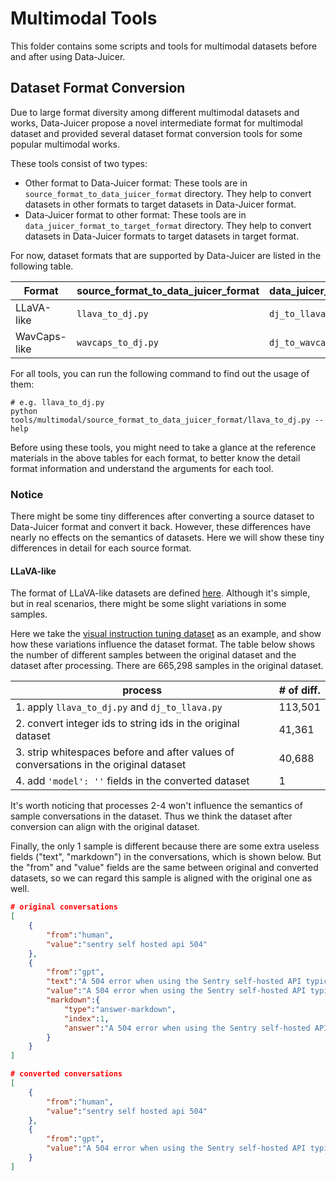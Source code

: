 # Multimodal Tools

This folder contains some scripts and tools for multimodal datasets before and after using Data-Juicer.

## Dataset Format Conversion

Due to large format diversity among different multimodal datasets and works, 
Data-Juicer propose a novel intermediate format for multimodal dataset and 
provided several dataset format conversion tools for some popular multimodal 
works.

These tools consist of two types:
- Other format to Data-Juicer format: These tools are in `source_format_to_data_juicer_format` directory. They help to convert datasets in other formats to target datasets in Data-Juicer format.
- Data-Juicer format to other format: These tools are in `data_juicer_format_to_target_format` directory. They help to convert datasets in Data-Juicer formats to target datasets in target format.

For now, dataset formats that are supported by Data-Juicer are listed in the following table.

| Format     | source_format_to_data_juicer_format | data_juicer_format_to_target_format | Ref.                                                                                                             |
|------------|-------------------------------------|-------------------------------------|------------------------------------------------------------------------------------------------------------------|
| LLaVA-like | `llava_to_dj.py`                    | `dj_to_llava.py`                    | [Format Description](https://github.com/haotian-liu/LLaVA/blob/main/docs/Finetune_Custom_Data.md#dataset-format) |
| WavCaps-like  | `wavcaps_to_dj.py`                    | `dj_to_wavcaps.py`                    | - |

For all tools, you can run the following command to find out the usage of them:

```shell
# e.g. llava_to_dj.py
python tools/multimodal/source_format_to_data_juicer_format/llava_to_dj.py --help
```

Before using these tools, you might need to take a glance at the reference 
materials in the above tables for each format, to better know the detail format 
information and understand the arguments for each tool.

### Notice
There might be some tiny differences after converting a source dataset to Data-Juicer 
format and convert it back. However, these differences have nearly no effects 
on the semantics of datasets. Here we will show these tiny differences in detail 
for each source format.

#### LLaVA-like
The format of LLaVA-like datasets are defined [here](https://github.com/haotian-liu/LLaVA/blob/main/docs/Finetune_Custom_Data.md#dataset-format). 
Although it's simple, but in real scenarios, there might be some slight variations 
in some samples.

Here we take the [visual instruction tuning dataset](https://huggingface.co/datasets/liuhaotian/LLaVA-Instruct-150K/blob/main/llava_v1_5_mix665k.json) as an example, 
and show how these variations influence the dataset format. The table below 
shows the number of different samples between the original dataset and the 
dataset after processing. There are 665,298 samples in the original dataset.

| process                                                                                | # of diff.  |
|----------------------------------------------------------------------------------------|-------------|
| 1. apply `llava_to_dj.py` and `dj_to_llava.py`                                         | 113,501     |
| 2. convert integer ids to string ids in the original dataset                           | 41,361      |
| 3. strip whitespaces before and after values of conversations in the original dataset  | 40,688      |
| 4. add `'model': ''` fields in the converted dataset                                   | 1           |

It's worth noticing that processes 2-4 won't influence the semantics of sample conversations in the dataset. 
Thus we think the dataset after conversion can align with the original dataset. 

Finally, the only 1 sample is different because there are some extra useless fields ("text", "markdown")
in the conversations, which is shown below. But the "from" and "value" fields are the same between original 
and converted datasets, so we can regard this sample is aligned with the original one as well.

```json
# original conversations
[
    {
        "from":"human",
        "value":"sentry self hosted api 504"
    },
    {
        "from":"gpt",
        "text":"A 504 error when using the Sentry self-hosted API typically indicates that the API request timed out. This means that the server hosting the API did not receive a response from the client within the expected time frame.\n\nHere are a few possible reasons for a 504 error when using the Sentry self-hosted API:\n\nSlow network connection: The API request may be taking longer than expected due to a slow network connection. Check your network connection and try again.\n\nServer overload: The server hosting the API may be overloaded with requests. Try again later when the server load has decreased.\n\nLarge dataset: If you are trying to retrieve a large amount of data, the API request may take longer than expected. Try breaking up the request into smaller chunks or optimizing the query to retrieve only the necessary data.\n\nAPI endpoint issues: There may be issues with the specific API endpoint you are using. Try using a different endpoint or contact the Sentry support team for assistance.\n\nTo resolve a 504 error when using the Sentry self-hosted API, try the following:\n\nCheck your network connection and ensure that it is stable.\n\nVerify that the server hosting the API is not overloaded with requests.\n\nOptimize the query to retrieve only the necessary data.\n\nTry using a different API endpoint.\n\nIf the issue persists, contact the Sentry support team for assistance.",
        "value":"A 504 error when using the Sentry self-hosted API typically indicates that the API request timed out. This means that the server hosting the API did not receive a response from the client within the expected time frame.\n\nHere are a few possible reasons for a 504 error when using the Sentry self-hosted API:\n\n1. Slow network connection: The API request may be taking longer than expected due to a slow network connection. Check your network connection and try again.\n2. Server overload: The server hosting the API may be overloaded with requests. Try again later when the server load has decreased.\n3. Large dataset: If you are trying to retrieve a large amount of data, the API request may take longer than expected. Try breaking up the request into smaller chunks or optimizing the query to retrieve only the necessary data.\n4. API endpoint issues: There may be issues with the specific API endpoint you are using. Try using a different endpoint or contact the Sentry support team for assistance.\n\nTo resolve a 504 error when using the Sentry self-hosted API, try the following:\n\n1. Check your network connection and ensure that it is stable.\n2. Verify that the server hosting the API is not overloaded with requests.\n3. Optimize the query to retrieve only the necessary data.\n4. Try using a different API endpoint.\n\nIf the issue persists, contact the Sentry support team for assistance.",
        "markdown":{
            "type":"answer-markdown",
            "index":1,
            "answer":"A 504 error when using the Sentry self-hosted API typically indicates that the API request timed out. This means that the server hosting the API did not receive a response from the client within the expected time frame.\n\nHere are a few possible reasons for a 504 error when using the Sentry self-hosted API:\n\n1. Slow network connection: The API request may be taking longer than expected due to a slow network connection. Check your network connection and try again.\n\n2. Server overload: The server hosting the API may be overloaded with requests. Try again later when the server load has decreased.\n\n3. Large dataset: If you are trying to retrieve a large amount of data, the API request may take longer than expected. Try breaking up the request into smaller chunks or optimizing the query to retrieve only the necessary data.\n\n4. API endpoint issues: There may be issues with the specific API endpoint you are using. Try using a different endpoint or contact the Sentry support team for assistance.\n\nTo resolve a 504 error when using the Sentry self-hosted API, try the following:\n\n1. Check your network connection and ensure that it is stable.\n\n2. Verify that the server hosting the API is not overloaded with requests.\n\n3. Optimize the query to retrieve only the necessary data.\n\n4. Try using a different API endpoint.\n\nIf the issue persists, contact the Sentry support team for assistance."
        }
    }
]

# converted conversations
[
    {
        "from":"human",
        "value":"sentry self hosted api 504"
    },
    {
        "from":"gpt",
        "value":"A 504 error when using the Sentry self-hosted API typically indicates that the API request timed out. This means that the server hosting the API did not receive a response from the client within the expected time frame.\n\nHere are a few possible reasons for a 504 error when using the Sentry self-hosted API:\n\n1. Slow network connection: The API request may be taking longer than expected due to a slow network connection. Check your network connection and try again.\n2. Server overload: The server hosting the API may be overloaded with requests. Try again later when the server load has decreased.\n3. Large dataset: If you are trying to retrieve a large amount of data, the API request may take longer than expected. Try breaking up the request into smaller chunks or optimizing the query to retrieve only the necessary data.\n4. API endpoint issues: There may be issues with the specific API endpoint you are using. Try using a different endpoint or contact the Sentry support team for assistance.\n\nTo resolve a 504 error when using the Sentry self-hosted API, try the following:\n\n1. Check your network connection and ensure that it is stable.\n2. Verify that the server hosting the API is not overloaded with requests.\n3. Optimize the query to retrieve only the necessary data.\n4. Try using a different API endpoint.\n\nIf the issue persists, contact the Sentry support team for assistance."
    }
]
```

